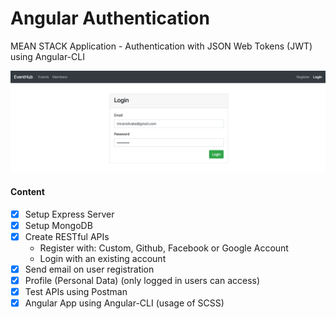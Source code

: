 # Angular Authentication
MEAN STACK Application - Authentication with JSON Web Tokens (JWT) using Angular-CLI

![Alt text](preview.png?raw=true "Angular Authentication")

#### Content
- [X] Setup Express Server
- [X] Setup MongoDB
- [X] Create RESTful APIs
    - Register with: Custom, Github, Facebook or Google Account
    - Login with an existing account
- [X] Send email on user registration
- [X] Profile (Personal Data) (only logged in users can access)
- [X] Test APIs using Postman
- [X] Angular App using Angular-CLI (usage of SCSS)
